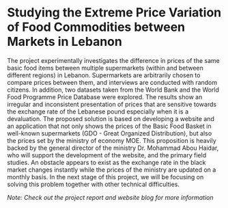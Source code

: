 # Studying the Extreme Price Variation of Food Commodities between Markets in Lebanon
The project experimentally investigates the difference in prices of the same basic food items between multiple supermarkets (within and between different regions) in Lebanon. Supermarkets are arbitrarily chosen to compare prices between them, and interviews are conducted with random citizens. In addition, two datasets taken from the World Bank and the World Food Programme Price Database were explored. The results show an irregular and inconsistent presentation of prices that are sensitive towards the exchange rate of the Lebanese pound especially when it is a devaluation. The proposed solution is based on developing a website and an application that not only shows the prices of the Basic Food Basket in well-known supermarkets (GDO - Great Organized Distribution), but also the prices set by the ministry of economy MOE. This proposition is heavily backed by the general director of the ministry Dr. Mohammad Abou Haidar, who will support the development of the website, and the primary field studies. An obstacle appears to exist as the exchange rate in the black market changes instantly while the prices of the ministry are updated on a monthly basis. In the next stage of this project, we will be focusing on solving this problem together with other technical difficulties.

_Note: Check out the project report and website blog for more information_
